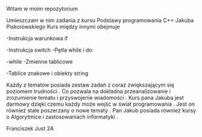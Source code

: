Witam w moim repozytorium

Umieszczam w nim zadania z kursu Podstawy programowania C++ Jakuba Piskorowskiego
Kurs między innymi obejmuje 

-Instrukcja warunkowa if 

-Instrukcja switch -Pętla while i do

-while -Zmienne tablicowe

-Tablice znakowe i obiekty string

Każdy z tematów posiada zestaw zadań z coraz zwiększającym się poziomem trudności .
Co pozwala na dokładna przeanalizowanie i zrozumienie tematu i przyswojenie wiadomości .
Kurs pana Jakuba jest darmowy dzięki czemu każdy może wejść w świat programowania .
Jest on również stale poszerzany o nowe tematy .
Pan Jakub posiada również kursy o Algorytmice i zastosowaniach informatyki .


Franciszek Just 2A

